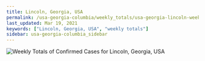 ```yaml
---
title: Lincoln, Georgia, USA
permalink: /usa-georgia-columbia/weekly_totals/usa-georgia-lincoln-weekly_totals.html
last_updated: Mar 19, 2021
keywords: ["Lincoln, Georgia, USA", "weekly totals"]
sidebar: usa-georgia-columbia_sidebar
---
```


![Weekly Totals of Confirmed Cases for Lincoln, Georgia, USA](/covid_tracker/images/graphs/usa-georgia-lincoln-weekly_totals_graph.png)
